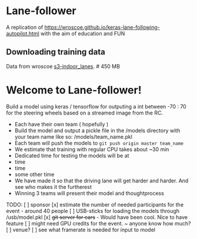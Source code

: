 # Lane-follower
A replication of https://wroscoe.github.io/keras-lane-following-autopilot.html with the aim of education and FUN

## Downloading training data

Data from wroscoe [s3-indoor_lanes](https://s3.amazonaws.com/donkey_resources/indoor_lanes.pkl). # 450 MB

# Welcome to Lane-follower!

Build a model using keras / tensorflow for outputing a int between -70 : 70 for the steering wheels 
based on a streamed image from the RC.

* Each have their own team ( hopefully )
* Build the model and output a pickle file in the /models directory with your team name like so: /models/team_name.pkl
* Each team will push the models to ```git push origin master team_name```
* We estimate that training with regular CPU takes about ~30 min
* Dedicated time for testing the models will be at
 * time
 * time
 * some other time
* We have made it so that the driving lane will get harder and harder. And see who makes it the furtherest
* Winning 3 teams will present their model and thoughtprocess

TODO:
[ ] sponsor
[x] estimate the number of needed participants for the event - around 40 people
[ ] USB-sticks for loading the models through /usb/model.pkl 
[x] ~~git server for cars~~ - Would have been cool. Nice to have feature
[ ] might need GPU credits for the event. ~ anyone know how much?
[ ] venue?
[ ] see what framerate is needed for input to model